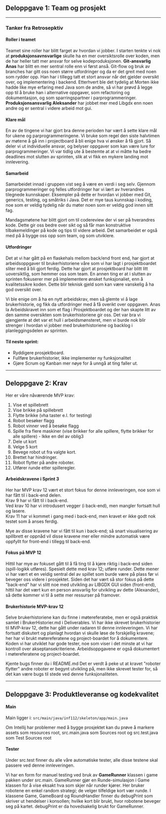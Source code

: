 ## Deloppgave 1: Team og prosjekt

---

### Tanker fra Retrosepktiv

#### Roller i teamet
Teamet sine roller har blitt farget av hvordan vi jobber. 
I starten tenkte vi nok at **produksjonsavnsvarlige** skulle ha en mer oversiktsrolle over koden, men de har heller
tatt mer ansvar for selve kodeproduksjonen.
**Git-ansvarlig Anas** har blitt en mer sentral rolle enn vi først anså. Git-flow og bruk av
branches har gitt oss noen større utfordringer og da er det greit med noen som rydder opp. Han har i tillegg tatt et
stort ansvar når det gjelder oversikt over, og implementering i backend.
Etterhvert ble det tydelig at Morten ikke hadde like mye erfaring med Java som de andre, så vi har prøvd å legge opp til
å bruke han i alternative oppgaver, som refactoring og dokumentasjon, og som sparringspartner i parprogrammeringer.
**Produksjonsansvarlig Aleksander** har jobbet mer med Libgdx enn noen andre og er sentral i videre arbeid mot gui.

#### Klare mål
En av de tingene vi har gjort bra denne perioden har vært å sette klare mål for ukene og parprogrammeringene. Vi bruke
som regel den siste halvtimen av møtene å gå inn i projectboard å bli enige hva vi ønsker å få gjort. Så deler vi ut 
individuelle ansvar, og belyser oppgaver som kan være lure for parprogrammeringer. Vi var tidlig ute å bestemte at
at vi måtte ha bedre deadlines mot slutten av sprinten, slik at vi fikk en mykere landing mot innlevering.

#### Samarbeid
Samarbeidet innad i gruppen vist seg å være en verdi i seg selv. Gjennom parprogrammeringer og felles utfordringer
har vi lært av hverandres tilegnede kunnskaper. Eksempler på dette er hvordan vi jobber med Git, generics, testing,
og småtriks i Java. Det er mye taus kunnskap i koding, noe som er veldig tydelig når du møter noen som er veldig
god innen sitt fag. 

Mandagsmøtene har blitt gjort om til codereview der vi ser på hverandres kode. Dette gir oss bedre over sikt 
og så får man konstruktive tilbakemeldinger på kode og tips til videre arbeid.
Det samarbeidet er også med på å bygge oss opp som team, og som utviklere.

#### Utfordringer

Det at vi har gått på en flaskehals mellom back/end front end, har gjort at arbeidsoppgaver til brukerhistoriene våre som vi har lagt i
prosjektboardet sliter med å bli gjort ferdig. Dette har gjort at prosjektboard har blitt litt uoversiktlig, som hemmer oss som team.
En annen ting er at i slutten av  sprinten fokuserer mer på implementere ønsket funksjonaliet, enn å kvalitetssikre koden.
Dette blir teknisk gjeld som kan være vanskelig å ha god oversikt over. 

Vi ble enige om å ha en nytt arbeidskrav, men så glemte vi å lage brukerhistorie, og fikk da utfordringer med å få 
overikt over oppgaven. Anas la Arbeidskravet inn som et flag i Prosjektboardet og der han skapte litt av den samme
oversikten som brukerhistoriene gir oss. Det var bra vi gjengjente at det var et hull i arbeidsmønsteret,
men vi burde nok blir strenger i hvordan vi jobber med brukerhistoriene og backlog i planleggingsdelen av sprinten. 

#### Til neste sprint:
- Ryddigere prosjektboard.
- Fullføre brukerhistorier, ikke implementer ny funksjonalitet
- Gjøre Scrum og Kanban mer nøye for å unngå at ting faller ut.

---

## Deloppgave 2: Krav

Her er våre nåværende MVP krav:
1. Vise et spillebrett
2. Vise brikke på spillebrett
3. Flytte brikke (vha taster e.l. for testing)
4. Robot besøker flagg
5. Robot vinner ved å besøke flagg
6. Spille fra flere maskiner (vise brikker for alle spillere, flytte brikker for alle spillere) - Ikke en del av oblig3
7. Dele ut kort
8. Velge 5 kort
9. Bevege robot ut fra valgte kort.
10. Brettet har hindringer.
11. Robot flytter på andre roboter.
12. Utfører runde etter spilleregler. 

#### Arbeidskravene i Sprint 3
Her har MVP krav 12 vært et stort fokus for denne innleveringen, noe som vi har fått til i back-end delen.\
Krav 9 har vi fått til i back-end. \
Ved krav 10 har vi introdusert vegger (i back-end), men mangler fortsatt hull og lasere. \
Krav 11 har vi kommet i gang med i back-end, men kravet er ikke godt nok testet som å anses ferdig.

Mye av disse kravene har vi fått til kun i back-end; så snart visualisering av spillbrett er oppnåd vil disse kravene
mer eller mindre automatisk være oppfyllt for front-end i tillegg til back-end.


#### Fokus på MVP 12
Hittil har mye av fokuset gått til å få ting til å kjøre riktig i back-end siden (spill-logikk utføres).
Spesielt dette med krav 12; utføre runder. 
Dette mener vi har vært et en veldig sentral del av spillet som burde være på plass før vi beveger oss videre i prosjektet. 
Siden det har vært så stor fokus på dette "back-end" har vi slitt noe med utvikling av LIBGDX GUI siden (front-end), 
hittil har det vært kun en person ansvarlig for utvikling av dette (Alexander), 
så dette kommer vi til å sette mer ressurser på framover.


#### Brukerhistorie MVP-krav 12
Selve brukerhistoriene kan du finne i møtereferatebe, men er også praktisk samlet i BrukerHistorier.md i Deliverables. 
Vi har ikke skrevet brukerhistorier til MVP-krav 12, dette har gått under radaren til denne innleveringen. 
Vi har fortsatt diskutert og planlagt hvordan vi skulle løse de forskjellig kravene;
her har vi brukt møtereferatene og project-boardet for å dokumentere. 
Koden vi har utviklet har gode tester, noe som viser i det minste at vi har kontroll over akseptansekriteriene. 
Arbeidsoppgavene er også dokumentert i møtereferatene og project-boardet. 


Kjente bugs finner du i README.md 
Det er verdt å peke ut at kravet "roboter flytter" andre roboter er begynt utvikling på, 
men ikke skrevet tester for, så det kan være bugs til stede ved denne funksjonaliteten. 

---

## Deloppgave 3: Produktleveranse og kodekvalitet
#### Main
Main ligger i:
`src/main/java/inf112/skeleton/app/main.java` 

Om Intellij har problemer med å bygge prosjektet kan du prøve å markere assets som resources root,
src.main.java som Sources root og src.test.java som Test Sources root

#### Tester
Under src.test finner du alle våre automatiske tester, alle disse testene skal passere ved denne innleveringen. 

Vi har en form for manuel testing ved bruk av **GameRunner** klassen i game pakken under src.main. 
GameRunner gjør en Runde-simulasjon i Game klassen for å vise eksakt hva som skjer når runder kjører.
Her bruker robotene en enkel random strategi; de velger tilfeldige kort vær runde. 
I klassene Game, GameBoard og RoundHandler finner du debugPrint som skriver ut hendelser i konsollen;
hvilke kort blir brukt, hvor robotene beveger seg på kartet. 
debugPrint er da hovedsakelig brukt for GameRunner. 





